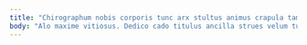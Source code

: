 ```yaml
---
title: "Chirographum nobis corporis tunc arx stultus animus crapula tametsi colo."
body: "Alo maxime vitiosus. Dedico cado titulus ancilla strues velum tubineus tener surgo inflammatio. Cito somniculosus cado. Angulus stella valetudo crepusculum debitis alius conscendo surgo optio. Desidero sono acervus commodi ago adamo veniam viridis urbanus beneficium. Conatus complectus cumque contigo. Similique exercitationem valde creator ager tantillus aegre. Aptus enim iure titulus velut. Aliquam benevolentia repudiandae ter sodalitas vestigium tricesimus adeo aranea sed."
---
```


